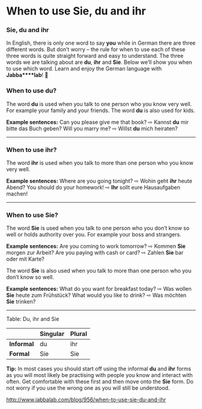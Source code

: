# When to use Sie, du and ihr

### Sie, du and ihr

In English, there is only one word to say **you** while in German there are three different words. But don’t worry – the rule for when to use each of these three words is quite straight forward and easy to understand. The three words we are talking about are **du**, **ihr** and **Sie**. Below we’ll show you when to use which word. Learn and enjoy the German language with **Jabba****lab**! 🙂

 

### When to use du?

The word **du** is used when you talk to one person who you know very well. For example your family and your friends. The word **du** is also used for kids.

**Example sentences:**
Can you please give me that book? ⇨ Kannst **du** mir bitte das Buch geben?
Will you marry me? ⇨ Willst **du** mich heiraten?

------

### When to use ihr?

The word **ihr** is used when you talk to more than one person who you know very well.

**Example sentences:**
Where are you going tonight? ⇨ Wohin geht **ihr** heute Abend?
You should do your homework! ⇨ **Ihr** sollt eure Hausaufgaben machen!

------

### When to use Sie?

The word **Sie** is used when you talk to one person who you don’t know so well or holds authority over you. For example your boss and strangers.

**Example sentences:**
Are you coming to work tomorrow? ⇨ Kommen **Sie** morgen zur Arbeit?
Are you paying with cash or card? ⇨ Zahlen **Sie** bar oder mit Karte?

The word **Sie** is also used when you talk to more than one person who you don’t know so well.

**Example sentences:**
What do you want for breakfast today? ⇨ Was wollen **Sie** heute zum Frühstück?
What would you like to drink? ⇨ Was möchten **Sie** trinken?

------

Table: Du, ihr and Sie

|              | Singular | Plural |
| ------------ | -------- | ------ |
| **Informal** | du       | ihr    |
| **Formal**   | Sie      | Sie    |

**Tip:** In most cases you should start off using the informal **du** and **ihr** forms as you will most likely be practising with people you know and interact with often. Get comfortable with these first and then move onto the **Sie** form. Do not worry if you use the wrong one as you will still be understood.



http://www.jabbalab.com/blog/956/when-to-use-sie-du-and-ihr